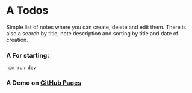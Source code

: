 # A Todos

Simple list of notes where you can create, delete and edit them. There is also a search by title, note description and sorting by title and date of creation.

### A For starting:
```
npm run dev
```

### A Demo on [GitHub Pages]([https://pages.github.com/](https://slavadevv.github.io/todos/))
